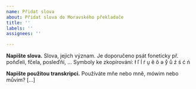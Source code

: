 ```yaml
---
name: Přidat slova
about: Přidat slova do Moravského překladače
title: ''
labels: ''
assignees: ''

---
```


**Napište slova.**
Slova, jejich význam. Je doporučeno psát foneticky př. poňďeli, fčela, posleďňí, ...
Symboly ke zkopírování: ł ľ ĺ ŕ ṷ ê ô ə yͤ ů ź ś ć ń

**Napište použitou transkripci.**
Používáte mňe nebo mně, mówim nebo můvim? [...]
